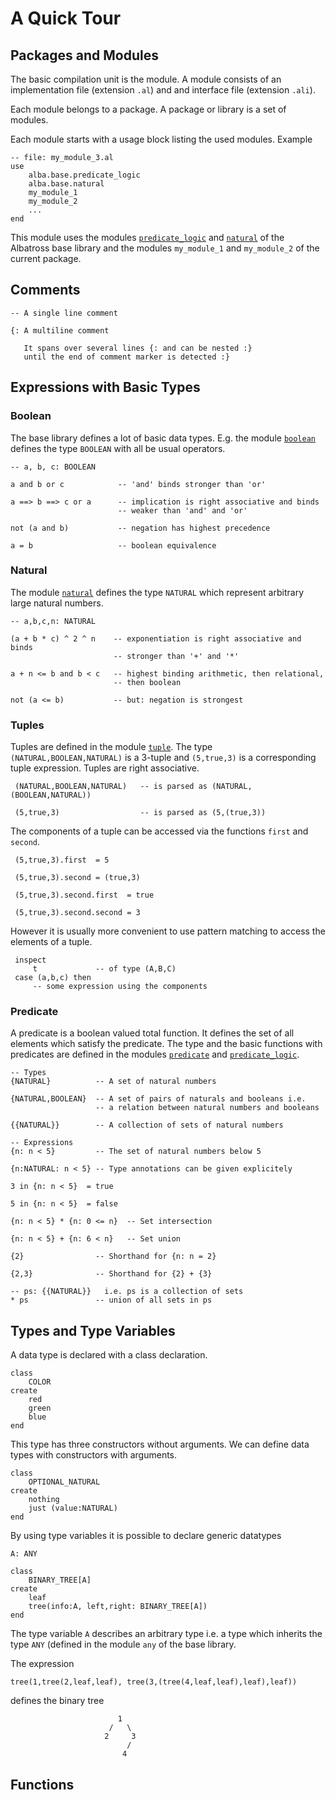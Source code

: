 # A Quick Tour




## Packages and Modules

The basic compilation unit is the module. A module consists of an
implementation file (extension `.al`) and and interface file (extension
`.ali`).

Each module belongs to a package. A package or library is a set of modules.

Each module starts with a usage block listing the used modules. Example

    -- file: my_module_3.al
    use
        alba.base.predicate_logic
        alba.base.natural
        my_module_1
        my_module_2
        ...
    end

This module uses the modules [`predicate_logic`][predicate_logic] and
[`natural`][natural] of the Albatross base library and the modules
`my_module_1` and `my_module_2` of the current package.


## Comments

    -- A single line comment

    {: A multiline comment

       It spans over several lines {: and can be nested :}
       until the end of comment marker is detected :}


## Expressions with Basic Types


### Boolean

The base library defines a lot of basic data types. E.g. the module
[`boolean`][boolean] defines the type `BOOLEAN` with all be usual operators.

    -- a, b, c: BOOLEAN

    a and b or c            -- 'and' binds stronger than 'or'

    a ==> b ==> c or a      -- implication is right associative and binds
                            -- weaker than 'and' and 'or'

    not (a and b)           -- negation has highest precedence

    a = b                   -- boolean equivalence

### Natural

The module [`natural`][natural] defines the type `NATURAL` which represent
arbitrary large natural numbers.

    -- a,b,c,n: NATURAL

    (a + b * c) ^ 2 ^ n    -- exponentiation is right associative and binds
                           -- stronger than '+' and '*'

    a + n <= b and b < c   -- highest binding arithmetic, then relational,
                           -- then boolean

    not (a <= b)           -- but: negation is strongest



### Tuples

Tuples are defined in the module [`tuple`][tuple]. The type
`(NATURAL,BOOLEAN,NATURAL)` is a 3-tuple and `(5,true,3)` is a corresponding
tuple expression. Tuples are right associative.

     (NATURAL,BOOLEAN,NATURAL)   -- is parsed as (NATURAL,(BOOLEAN,NATURAL))

     (5,true,3)                  -- is parsed as (5,(true,3))

The components of a tuple can be accessed via the functions `first` and
`second`.

     (5,true,3).first  = 5

     (5,true,3).second = (true,3)

     (5,true,3).second.first  = true

     (5,true,3).second.second = 3

However it is usually more convenient to use pattern matching to access the
elements of a tuple.

     inspect
         t             -- of type (A,B,C)
     case (a,b,c) then
         -- some expression using the components



### Predicate

A predicate is a boolean valued total function. It defines the set of all
elements which satisfy the predicate. The type and the basic functions with
predicates are defined in the modules [`predicate`][predicate] and
[`predicate_logic`][predicate_logic].

    -- Types
    {NATURAL}          -- A set of natural numbers
    
    {NATURAL,BOOLEAN}  -- A set of pairs of naturals and booleans i.e.
                       -- a relation between natural numbers and booleans

    {{NATURAL}}        -- A collection of sets of natural numbers
    
    -- Expressions
    {n: n < 5}         -- The set of natural numbers below 5

    {n:NATURAL: n < 5} -- Type annotations can be given explicitely

    3 in {n: n < 5}  = true

    5 in {n: n < 5}  = false

    {n: n < 5} * {n: 0 <= n}  -- Set intersection

    {n: n < 5} + {n: 6 < n}   -- Set union

    {2}                -- Shorthand for {n: n = 2}

    {2,3}              -- Shorthand for {2} + {3}

    -- ps: {{NATURAL}}   i.e. ps is a collection of sets
    * ps               -- union of all sets in ps


## Types and Type Variables

A data type is declared with a class declaration.

    class
        COLOR
    create
        red
        green
        blue
    end

This type has three constructors without arguments. We can define data types
with constructors with arguments.

    class
        OPTIONAL_NATURAL
    create
        nothing
        just (value:NATURAL)
    end

By using type variables it is possible to declare generic datatypes

    A: ANY

    class
        BINARY_TREE[A]
    create
        leaf
        tree(info:A, left,right: BINARY_TREE[A])
    end

The type variable `A` describes an arbitrary type i.e. a type which inherits
the type `ANY` (defined in the module `any` of the base library.

The expression

    tree(1,tree(2,leaf,leaf), tree(3,(tree(4,leaf,leaf),leaf),leaf))

defines the binary tree

                            1
                          /   \
                         2     3
                              /
                             4

## Functions








[boolean]: https://raw.githubusercontent.com/hbr/albatross/master/library/alba.base/boolean.ali

[any]: https://raw.githubusercontent.com/hbr/albatross/master/library/alba.base/any.ali

[tuple]: https://raw.githubusercontent.com/hbr/albatross/master/library/alba.base/tuple.ali

[natural]: https://raw.githubusercontent.com/hbr/albatross/master/library/alba.base/natural.ali

[function]: https://raw.githubusercontent.com/hbr/albatross/master/library/alba.base/function.ali

[function_logic]: https://raw.githubusercontent.com/hbr/albatross/master/library/alba.base/function_logic.ali

[predicate]: https://raw.githubusercontent.com/hbr/albatross/master/library/alba.base/predicate.ali

[predicate_logic]: https://raw.githubusercontent.com/hbr/albatross/master/library/alba.base/predicate_logic.ali



<!---
Local Variables:
mode: outline
coding: iso-latin-1
outline-regexp: "#+"
End:
-->
